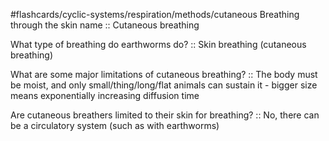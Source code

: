 #flashcards/cyclic-systems/respiration/methods/cutaneous
Breathing through the skin name :: Cutaneous breathing
<!--SR:!2023-12-01,4,270-->
What type of breathing do earthworms do? :: Skin breathing (cutaneous breathing)
<!--SR:!2023-12-01,4,270-->
What are some major limitations of cutaneous breathing? :: The body must be moist, and only small/thing/long/flat animals can sustain it - bigger size means exponentially increasing diffusion time
<!--SR:!2023-11-28,1,230-->
Are cutaneous breathers limited to their skin for breathing? :: No, there can be a circulatory system (such as with earthworms)
<!--SR:!2023-11-30,3,250-->